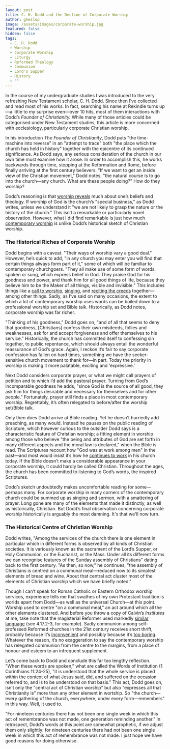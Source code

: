 ```yaml
---
layout: post
title: C. H. Dodd and the Decline of Corporate Worship
author: gheslop
image: /assets/images/corporate-worship.jpg
featured: false
hidden: false
tags:
  - C. H. Dodd
  - Worship
  - Corporate Worship
  - Liturgy
  - Reformed Theology
  - Communion
  - Lord's Supper
  - History
  - ""
---
```

In the course of my undergraduate studies I was introduced to the very refreshing New Testament scholar, C. H. Dodd. Since then I’ve collected and read most of his works. In fact, searching his name at Rekindle turns up—a little to my surprise even—over 10 hits, most of them interactions with Dodd’s *Founder of Christianity.* While many of those articles could be categorised under New Testament studies, this article is more concerned with ecclesiology, particularly corporate Christian worship. 

In his introduction *The Founder of Christianity*, Dodd puts "the time-machine into reverse" in an "attempt to trace" both "the place which the church has held in history" together with the epicentre of its continued significance. As Dodd says, any serious consideration of the church in our own time must examine how it arose. In order to accomplish this, he works backwards through time, stopping at the Reformation and Rome, before finally arriving at the first century believers. "If we want to get an inside view of the Christian movement," Dodd notes, "the natural course is to go into the church—any church. What are these people doing?" How do they worship?

Dodd’s reasoning is that [worship reveals](https://rekindle.co.za/content/2020-08-06-christus-victor-theology) much about one’s beliefs and theology. If worship of God is the church’s "special business," as Dodd writes, unless we understand it "we are not likely to grasp the nature or the history of the church." This isn’t a remarkable or particularly novel observation. However, what I did find remarkable is just how much [contemporary worship](https://www.thegospelcoalition.org/podcasts/everyday-pastor/why-liturgy-matters/) is unlike Dodd’s historical sketch of Christian worship.

### The Historical Riches of Corporate Worship

Dodd begins with a caveat. "Their ways of worship vary a good deal." However, he’s quick to add, "in any church you may enter you will find that certain things always form part of it," some of which will be familiar to contemporary churchgoers. "They all make use of some form of words, spoken or sung, which express belief in God. They praise God for his goodness and power, and thank him for all good things of life, because they believe him to be the Maker of all things, visible and invisible." This includes things like a [call to worship](https://africa.thegospelcoalition.org/article/make-the-call-to-worship-great-again/), [singing](https://africa.thegospelcoalition.org/article/how-the-early-church-proves-the-resurrection/), and [reciting the creeds](https://africa.thegospelcoalition.org/article/why-baptists-dont-have-creeds-and-why-we-should/) together—among other things. Sadly, as I’ve said on many occasions, the extent to which a lot of contemporary worship uses words can be boiled down to a professional worship set and Bible talk. Historically, as Dodd notes, corporate worship was far richer.

"Thinking of his goodness," Dodd goes on, "and of all that seems to deny that goodness, \[Christians] confess their own misdeeds, follies and weaknesses, ask for and accept forgiveness and offer themselves to his service." Historically, the church has committed itself to confessing sin together, to public repentance, which should always entail the wonderful reassurance of God’s grace. Again, I reckon it’s fair to say corporate confession has fallen on hard times, something we have the seeker-sensitive church movement to thank for—in part. Today the priority in worship is making it more palatable, exciting and 'expressive.'

Next Dodd considers corporate prayer, or what we might call prayers of petition and to which I’d add the pastoral prayer. Turning from God’s incomparable goodness he adds, "since God is the source of all good, they ask him for things desirable and necessary for themselves and for other people." Fortunately, prayer still finds a place in most contemporary worship. Regrettably, it’s often relegated to before/after the worship set/Bible talk.

Only then does Dodd arrive at Bible reading. Yet he doesn’t hurriedly add preaching, as many would. Instead he pauses on the public reading of Scripture, which however curious to the outsider Dodd says is a characteristic feature of Christian worship; a fitting element in worship among those who believe "the being and attributes of God are set forth in many different aspects and the moral law is declared," when the Bible is read. The Scriptures recount how "God was at work among men" in the past—and most would insist it’s how he [continues to work](https://rekindle.co.za/content/john-calvin-on-scripture-the-letter-killeth/) in his church today. If the Bible doesn’t make a considerable appearance in your corporate worship, it could hardly be called Christian. Throughout the ages, the church has been committed to listening to God’s words, the inspired Scriptures.

Dodd’s sketch undoubtedly makes uncomfortable reading for some—perhaps many. For corporate worship in many corners of the contemporary church could be summed up as singing and sermon, with a smattering of prayer. Long gone are many of the elements that made it distinctly, as well as historically, Christian. But Dodd’s final observation concerning corporate worship historically is arguably the most damning. It's that we'll now turn.

### The Historical Centre of Christian Worship

Dodd writes, "Among the services of the church there is one element in particular which in different forms is observed by all kinds of Christian societies. It is variously known as the sacrament of the Lord’s Supper, or Holy Communion, or the Eucharist, or the Mass. Under all its different forms we can recognise features of the Sunday assembly of Christians" dating back to the first century. "As then, so now," he continues, "the assembly of Christians is centred on a communal meal—reduced now to its simplest elements of bread and wine. About that central act cluster most of the elements of Christian worship which we have briefly noted."

Though I can’t speak for Roman Catholic or Eastern Orthodox worship services, experience tells me that swathes of my own Protestant tradition is worlds apart from Dodd—as well as the universal Church—at this point. Worship used to centre "on a communal meal," an act around which all the other elements clustered. And before you throw a copy of Calvin’s *Institutes* at me, take note that the magisterial Reformer used markedly [similar language](https://rekindle.co.za/content/2021-11-16-communion) (see 4.17.2-3, for example). Sadly communion among self-professed Reformed churches in the 21st century receives short thrift, probably because it’s [inconvenient](https://rekindle.co.za/content/2022-07-28-communion) and possibly because it’s [too boring](https://rekindle.co.za/content/2021-12-15-communion-spectacle). Whatever the reason, it’s no exaggeration to say the contemporary worship has relegated communion from the centre to the margins, from a place of honour and esteem to an infrequent supplement.

Let’s come back to Dodd and conclude this far too lengthy reflection. "When these words are spoken," what are called the Words of Institution (1 Corinthians 11:24-25), "it is understood that the whole service is placed within the context of what Jesus said, did, and suffered on the occasion referred to, and is to be understood on that basis." This act, Dodd goes on, isn’t only the "central act of Christian worship" but also "expresses all that Christianity is" more than any other element in wortship. So "the church—every gathering of the church, everywhere, under every form—remembers" in this way. Well, it used to.

"For nineteen centuries there has not been one single week in which this act of remembrance was not made, one generation reminding another." In retrospect, Dodd’s words at this point are somewhat prophetic, if we adjust them only slightly: for nineteen centuries there had not been one single week in which this act of remembrance was not made. I just hope we have good reasons for doing otherwise.